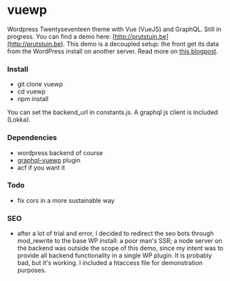 # vuewp
Wordpress Twentyseventeen theme with Vue (VueJS) and GraphQL. Still in progress. You can find a demo here: [http://prutstuin.be](http://prutstuin.be). This demo is a decoupled setup: the front get its data from the WordPress install on another server. Read more on [this blogpost](https://conimpeto.be/wordpress/create-a-wordpress-twentyseventeen-theme-with-vuejs-and-graphql/).

### Install
+ git clone vuewp
+ cd vuewp
+ npm install

You can set the backend_url in constants.js.
A graphql js client is included (Lokka). 

### Dependencies
+ wordpress backend of course
+ [graphql-vuewp](https://github.com/whuysmans/vuewp-graphql) plugin
+ acf if you want it

### Todo
+ fix cors in a more sustainable way

### SEO
+ after a lot of trial and error, I decided to redirect the seo bots through mod_rewrite to the base WP install: a poor man's SSR; a node server on the backend was outside the scope of this demo, since my intent was to provide all backend functionality in a single WP plugin. It is probably bad, but it's working. I included a htaccess file for demonstration purposes.
